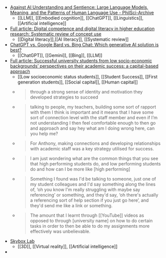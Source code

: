 - [Against AI Understanding and Sentience: Large Language Models, Meaning, and the Patterns of Human Language Use - PhilSci-Archive](http://philsci-archive.pitt.edu/21983/)
	- [[LLM]], [[Embodied cognition]], [[ChatGPT]], [[Linguistics]], [[Artificial intelligence]]
- [Full article: Digital competence and digital literacy in higher education research: Systematic review of concept use](https://www.tandfonline.com/doi/full/10.1080/2331186X.2018.1519143)
	- [[Digital literacy]],[[AI literacy]], [[Systematic review]]
- [ChatGPT vs. Google Bard vs. Bing Chat: Which generative AI solution is best?](https://searchengineland.com/chatgpt-vs-google-bard-vs-bing-chat-which-generative-ai-solution-is-best-394929)
	- [[ChatGPT]], [[Gemini]], [[Bing]], [[LLM]]
- [Full article: Successful university students from low socio-economic backgrounds’ perspectives on their academic success: a capital-based approach](https://www.tandfonline.com/doi/full/10.1080/07294360.2023.2197191)
	- [[Low socioeconomic status students]], [[Student Success]], [[First generation students]], [[Social capital]], [[Human capital]]
	- >through a strong sense of identity and motivation they developed strategies to succeed
	- >talking to people, my teachers, building some sort of rapport with them I think is important and it means that I have some sort of connection level with the staff member and even if I’m not understanding I then feel comfortable enough to then go and approach and say hey what am I doing wrong here, can you help me?
	- >For Anthony, making connections and developing relationships with academic staff was a key strategy utilised for success.
	- >I am just wondering what are the common things that you see that high performing students do, and low performing students do and how can I be more like [high performing]
	- >Something I found was I'd be talking to someone, just one of my student colleagues and I'd say something along the lines of, ‘oh you know I'm really struggling with maybe say referencing’ or something, and they'd say, ‘oh there's actually a referencing sort of help section if you just go here’, and they'd send me like a link or something.
	- >The amount that I learnt through [[YouTube]] videos as opposed to through [university name] on how to do certain tasks in order to then be able to do my assignments more effectively was unbelievable.
- [Skybox Lab](https://skybox.blockadelabs.com/)
	- [[3D]], [[Virtual reality]], [[Artificial intelligence]]
-